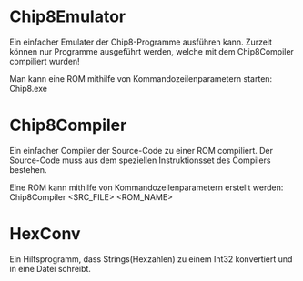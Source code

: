 # Chip8Emulator

Ein einfacher Emulater der Chip8-Programme ausführen kann. Zurzeit können nur Programme ausgeführt werden, welche mit dem Chip8Compiler
compiliert wurden!

Man kann eine ROM mithilfe von Kommandozeilenparametern starten:  
  Chip8.exe <ROM>
  
# Chip8Compiler

Ein einfacher Compiler der Source-Code zu einer ROM compiliert. Der Source-Code muss aus dem speziellen Instruktionsset des Compilers
bestehen.

Eine ROM kann mithilfe von Kommandozeilenparametern erstellt werden:  
  Chip8Compiler <SRC_FILE> <ROM_NAME>
  
# HexConv

Ein Hilfsprogramm, dass Strings(Hexzahlen) zu einem Int32 konvertiert und in eine Datei schreibt.

